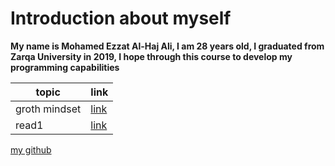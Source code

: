 

# Introduction about myself

**My name is Mohamed Ezzat Al-Haj Ali, I am 28 years old, I graduated from Zarqa University in 2019, I hope through this course to develop my programming capabilities**  



topic | link
----|-----
groth mindset | [link](groth)
read1 |[link](read01)



[my github](https://github.com/mohammadezzat93)
